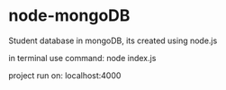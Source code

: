 # node-mongoDB
 Student database in mongoDB, its created using node.js



in terminal use command: node index.js

project run on: localhost:4000